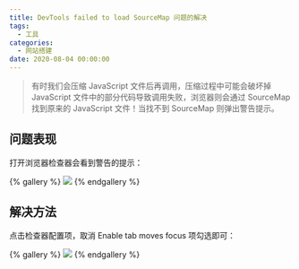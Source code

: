 ```yaml
---
title: DevTools failed to load SourceMap 问题的解决
tags:
  - 工具
categories:
  - 网站搭建
date: 2020-08-04 00:00:00
---
```


> 有时我们会压缩 JavaScript 文件后再调用，压缩过程中可能会破坏掉 JavaScript 文件中的部分代码导致调用失败，浏览器则会通过 SourceMap 找到原来的 JavaScript 文件！当找不到 SourceMap 则弹出警告提示。

<!-- more -->

## 问题表现

打开浏览器检查器会看到警告的提示：

{% gallery %}
![](https://cdn.dusays.com/2020/08/248-1.jpg)
{% endgallery %}

## 解决方法

点击检查器配置项，取消 Enable tab moves focus 项勾选即可：

{% gallery %}
![](https://cdn.dusays.com/2020/08/248-2.jpg)
{% endgallery %}
